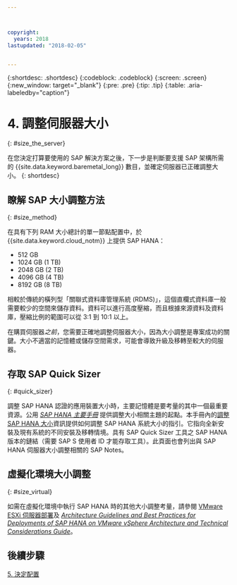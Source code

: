 ```yaml
---



copyright:
  years: 2018
lastupdated: "2018-02-05"


---
```


{:shortdesc: .shortdesc}
{:codeblock: .codeblock}
{:screen: .screen}
{:new_window: target="_blank"}
{:pre: .pre}
{:tip: .tip}
{:table: .aria-labeledby="caption"}


# 4. 調整伺服器大小
{: #size_the_server}

在您決定打算要使用的 SAP 解決方案之後，下一步是判斷要支援 SAP 架構所需的 {{site.data.keyword.baremetal_long}} 數目，並確定伺服器已正確調整大小。
{: shortdesc}

## 瞭解 SAP 大小調整方法
{: #size_method}

在具有下列 RAM 大小總計的單一節點配置中，於 {{site.data.keyword.cloud_notm}} 上提供 SAP HANA： 
  * 512 GB
  * 1024 GB (1 TB)
  * 2048 GB (2 TB)
  * 4096 GB (4 TB)
  * 8192 GB (8 TB)
  
相較於傳統的橫列型「關聯式資料庫管理系統 (RDMS)」，這個直欄式資料庫一般需要較少的空間來儲存資料。資料可以進行高度壓縮，而且根據來源資料及資料庫，壓縮比例的範圍可以從 3:1 到 10:1 以上。 

在購買伺服器*之前*，您需要正確地調整伺服器大小，因為大小調整是專案成功的關鍵。大小不適當的記憶體或儲存空間需求，可能會導致升級及移轉至較大的伺服器。

## 存取 SAP Quick Sizer
{: #quick_sizer}

調整 SAP HANA 認證的應用裝置大小時，主要記憶體是要考量的其中一個最重要資源。公用 [*SAP HANA 主要手冊*](https://help.sap.com/doc/e95f6750b0fd10148ea5c6be75016694/2.0.00/en-US/SAP_HANA_Master_Guide_en.pdf) 提供調整大小相關主題的起點。本手冊內的[調整 SAP HANA 大小](https://help.sap.com/viewer/eb3777d5495d46c5b2fa773206bbfb46/2.0.00/en-US/d4a122a7bb57101493e3f5ca08e6b039.html)資訊提供如何調整 SAP HANA 系統大小的指引。它指向全新安裝及現有系統的不同安裝及移轉情境。具有 SAP Quick Sizer 工具之 SAP HANA 版本的鏈結（需要 SAP S 使用者 ID 才能存取工具）。此頁面也會列出與 SAP HANA 伺服器大小調整相關的 SAP Notes。 

## 虛擬化環境大小調整
{: #size_virtual}

如需在虛擬化環境中執行 SAP HANA 時的其他大小調整考量，請參閱 [VMware ESXi 伺服器部署](/docs/infrastructure/sap-hana/hana-considerations.html#vmware-server)及 [*Architecture Guidelines and Best Practices for Deployments of SAP HANA on VMware vSphere Architecture and Technical Considerations Guide*](https://www.vmware.com/content/dam/digitalmarketing/vmware/en/pdf/whitepaper/sap_hana_on_vmware_vsphere_best_practices_guide-white-paper.pdf)。

## 後續步驟

 [5. 決定配置](/docs/infrastructure/sap-hana/hana-determine-configuration.html)
